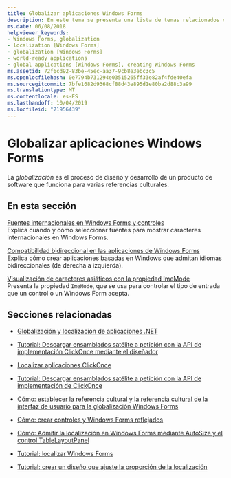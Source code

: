```yaml
---
title: Globalizar aplicaciones Windows Forms
description: En este tema se presenta una lista de temas relacionados con la globalización de aplicaciones Windows Forms.
ms.date: 06/08/2018
helpviewer_keywords:
- Windows Forms, globalization
- localization [Windows Forms]
- globalization [Windows Forms]
- world-ready applications
- global applications [Windows Forms], creating Windows Forms
ms.assetid: 72f6cd92-83be-45ec-aa37-9cb8e3ebc3c5
ms.openlocfilehash: 0e7794b731294e03515265ff33e82af4fde40efa
ms.sourcegitcommit: 7bfe1682d9368cf88d43e895d1e80ba2d88c3a99
ms.translationtype: MT
ms.contentlocale: es-ES
ms.lasthandoff: 10/04/2019
ms.locfileid: "71956439"
---
```

# <a name="globalizing-windows-forms-applications"></a>Globalizar aplicaciones Windows Forms

La *globalización* es el proceso de diseño y desarrollo de un producto de software que funciona para varias referencias culturales.

## <a name="in-this-section"></a>En esta sección

[Fuentes internacionales en Windows Forms y controles](international-fonts-in-windows-forms-and-controls.md)  
Explica cuándo y cómo seleccionar fuentes para mostrar caracteres internacionales en Windows Forms.

[Compatibilidad bidireccional en las aplicaciones de Windows Forms](bi-directional-support-for-windows-forms-applications.md)  
Explica cómo crear aplicaciones basadas en Windows que admitan idiomas bidireccionales (de derecha a izquierda).

[Visualización de caracteres asiáticos con la propiedad ImeMode](display-of-asian-characters-with-the-imemode-property.md)  
Presenta la propiedad `ImeMode`, que se usa para controlar el tipo de entrada que un control o un Windows Form acepta.

## <a name="related-sections"></a>Secciones relacionadas

- [Globalización y localización de aplicaciones .NET](../../../standard/globalization-localization/index.md)

- [Tutorial: Descargar ensamblados satélite a petición con la API de implementación ClickOnce mediante el diseñador](/visualstudio/deployment/walkthrough-downloading-satellite-assemblies-on-demand-with-the-clickonce-deployment-api-using-the-designer)

- [Localizar aplicaciones ClickOnce](/visualstudio/deployment/localizing-clickonce-applications)

- [Tutorial: Descargar ensamblados satélite a petición con la API de implementación de ClickOnce](/visualstudio/deployment/walkthrough-downloading-satellite-assemblies-on-demand-with-the-clickonce-deployment-api)

- [Cómo: establecer la referencia cultural y la referencia cultural de la interfaz de usuario para la globalización Windows Forms](https://docs.microsoft.com/previous-versions/visualstudio/visual-studio-2010/b28bx3bh(v=vs.100))

- [Cómo: crear controles y Windows Forms reflejados](https://docs.microsoft.com/previous-versions/visualstudio/visual-studio-2010/xwbz5ws0(v=vs.100))

- [Cómo: Admitir la localización en Windows Forms mediante AutoSize y el control TableLayoutPanel](https://docs.microsoft.com/previous-versions/visualstudio/visual-studio-2010/1zkt8b33(v=vs.100))

- [Tutorial: localizar Windows Forms](https://docs.microsoft.com/previous-versions/visualstudio/visual-studio-2010/y99d1cd3(v=vs.100))

- [Tutorial: crear un diseño que ajuste la proporción de la localización](https://docs.microsoft.com/previous-versions/visualstudio/visual-studio-2010/7k9fa71y(v=vs.100))

